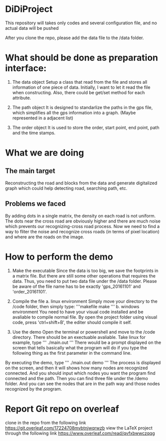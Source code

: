 ﻿# DiDiProject
This repository will takes only codes and several configuration file, and no actual data will be pushed

After you clone the repo, please add the data file to the /data folder.

# What should be done as preparation interface:
1. The data object
  Setup a class that read from the file and stores all information of one piece of data. Initially, I want to let it read the file when constructing.
  Also, there could be get/set method for each attribute.

2. The path object
  It is designed to standarlize the paths in the gps file, which simplifies all the gps information into a graph. (Maybe represented in a adjacent list)

3. The order object
  It is used to store the order, start point, end point, path and the time stamps.
  
# What we are doing
## The main target
Reconstructing the road and blocks from the data and generate digitalized graph which could help detecting road, searching path, etc.

## Problems we faced
By adding dots in a single matrix, the density on each road is not uniform. The dots near the cross road are obviously higher and there are much noise which prevents our recognizing-cross road process.
Now we need to find a way to fliter the noise and recognize cross roads (in terms of pixel location) and where are the roads on the image.

# How to perform the demo
1. Make the executable
  Since the data is too big, we save the footprints in a matrix file. But there are still some other operations that requires the data. Thus, you need to put two data file under the /data folder. Please be aware of the file name has to be exactly 'gps_20161101' and 'order_20161101'.

2. Compile the file
  a. linux environment
    Simply move your directory to the /code folder, then simply type:
    '''makefile
    make
    '''
  b. windows environment
    You need to have your visual code installed and be avaliable to compile normal file. By open the project folder using visual code, press 'ctrl+shift+B', the editer should compile it self.

3. Use the demo
  Open the terminal or powershell and move to the /code directory. There should be an exectuable avaliable. Take linux for example, type
  '''
  ./main.out
  '''
  There would be a prompt displayed on the screen that tells basically what the program will do if you type the following thing as the first parameter in the command line.

  By executing the demo, type
  '''
  ./main.out demo
  '''
  The process is displayed on the screen, and then it will shows how many nodes are recognized connected. And you should input which nodes you want the program find connected and the path. Then you can find three file under the /demo folder. And you can see the nodes that are in the path way and those nodes recognized by the program.

# Report Git repo on overleaf
  clone in the repo from the following link https://git.overleaf.com/17224708mvbtnjwqrwzb
  view the LaTeX project through the following link https://www.overleaf.com/read/qvfxbwwczqqg 